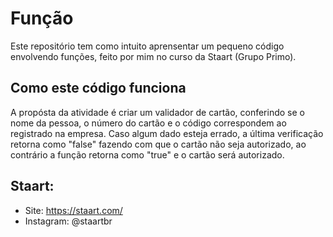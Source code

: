 # Função

Este repositório tem como intuito aprensentar um pequeno código envolvendo funções, feito por mim no curso da Staart (Grupo Primo).

## Como este código funciona

A propósta da atividade é criar um validador de cartão, conferindo se o nome da pessoa, o número do cartão e o código correspondem ao registrado na empresa.
Caso algum dado esteja errado, a última verificação retorna como "false" fazendo com que o cartão não seja autorizado, ao contrário a função retorna como "true"
e o cartão será autorizado.

## Staart:

- Site: https://staart.com/
- Instagram: @staartbr
